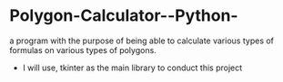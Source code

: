 # Polygon-Calculator--Python-
a program with the purpose of being able to calculate various types of formulas on various types of polygons.

- I will use, tkinter as the main library to conduct this project

